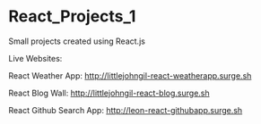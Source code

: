 # React_Projects_1

Small projects created using React.js

Live Websites:

React Weather App: http://littlejohngil-react-weatherapp.surge.sh

React Blog Wall: http://littlejohngil-react-blog.surge.sh

React Github Search App: http://leon-react-githubapp.surge.sh
